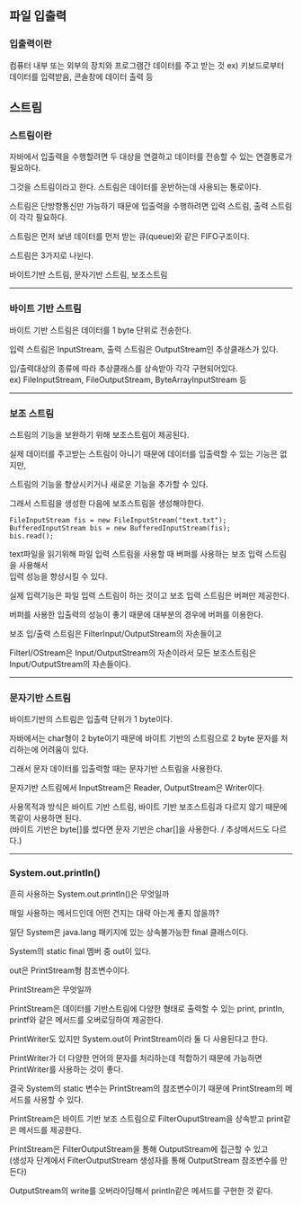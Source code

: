

## 파일 입출력

### 입출력이란 

컴퓨터 내부 또는 외부의 장치와 프로그램간 데이터를 주고 받는 것
ex) 키보드로부터 데이터를 입력받음, 콘솔창에 데이터 출력 등

## 스트림

### 스트림이란 

자바에서 입출력을 수행할려면 두 대상을 연결하고 데이터를 전송할 수 있는 연결통로가 필요하다.  

그것을 스트림이라고 한다. 스트림은 데이터를 운반하는데 사용되는 통로이다.  

스트림은 단방향통신만 가능하기 때문에 입출력을 수행하려면 입력 스트림, 출력 스트림이 각각 필요하다.  

스트림은 먼저 보낸 데이터를 먼저 받는 큐(queue)와 같은 FIFO구조이다.  

스트림은 3가지로 나뉜다.  

바이트기반 스트림, 문자기반 스트림, 보조스트림  

---
### 바이트 기반 스트림

바이트 기반 스트림은 데이터를 1 byte 단위로 전송한다.  

입력 스트림은 InputStream, 출력 스트림은 OutputStream인 추상클래스가 있다.  

입/출력대상의 종류에 따라 추상클래스를 상속받아 각각 구현되어있다.  
ex) FileInputStream, FileOutputStream, ByteArrayInputStream 등  

---
### 보조 스트림

스트림의 기능을 보완하기 위해 보조스트림이 제공된다.  

실제 데이터를 주고받는 스트림이 아니기 때문에 데이터를 입출력할 수 있는 기능은 없지만,  

스트림의 기능을 향상시키거나 새로운 기능을 추가할 수 있다.  

그래서 스트림을 생성한 다음에 보조스트림을 생성해야한다.  

``` 
FileInputStream fis = new FileInputStream("text.txt");
BufferedInputStream bis = new BufferedInputStream(fis);
bis.read();
```
text파일을 읽기위해 파일 입력 스트림을 사용할 때 버퍼를 사용하는 보조 입력 스트림을 사용해서  
입력 성능을 향상시킬 수 있다.  

실제 입력기능은 파일 입력 스트림이 하는 것이고 보조 입력 스트림은 버퍼만 제공한다.  

버퍼를 사용한 입출력의 성능이 좋기 때문에 대부분의 경우에 버퍼를 이용한다.  

보조 입/출력 스트림은 FilterInput/OutputStream의 자손들이고  

FilterI/OStream은 Input/OutputStream의 자손이라서 모든 보조스트림은 Input/OutputStream의 자손들이다.  

---
### 문자기반 스트림

바이트기반의 스트림은 입출력 단위가 1 byte이다.  

자바에서는 char형이 2 byte이기 때문에 바이트 기반의 스트림으로 2 byte 문자를 처리하는에 어려움이 있다.  

그래서 문자 데이터를 입출력할 때는 문자기반 스트림을 사용한다.  

문자기반 스트림에서 InputStream은 Reader, OutputStream은 Writer이다.  

사용목적과 방식은 바이트 기반 스트림, 바이트 기반 보조스트림과 다르지 않기 때문에 똑같이 사용하면 된다.  
(바이트 기반은 byte[]를 썼다면 문자 기반은 char[]을 사용한다. / 추상메서드도 다르다.)

---
### System.out.println()

흔히 사용하는 System.out.println()은 무엇일까  

매일 사용하는 메서드인데 어떤 건지는 대략 아는게 좋지 않을까?  

일단 System은 java.lang 패키지에 있는 상속불가능한 final 클래스이다.  

System의 static final 멤버 중 out이 있다.   

out은 PrintStream형 참조변수이다.  

PrintStream은 무엇일까   

PrintStream은 데이터를 기반스트림에 다양한 형태로 출력할 수 있는 print, println, printf와 같은 메서드를 오버로딩하여 제공한다.  

PrintWriter도 있지만 System.out이 PrintStream이라 둘 다 사용된다고 한다.  

PrintWriter가 더 다양한 언어의 문자를 처리하는데 적합하기 때문에 가능하면 PrintWriter를 사용하는 것이 좋다.  

결국 System의 static 변수는 PrintStream의 참조변수이기 때문에 PrintStream의 메서드를 사용할 수 있다.  

PrintStream은 바이트 기반 보조 스트림으로 FilterOuputStream을 상속받고 print같은 메서드를 제공한다.  

PrintStream은 FilterOutputStream을 통해 OutputStream에 접근할 수 있고  
(생성자 단계에서 FilterOutputStream 생성자를 통해 OutputStream 참조변수를 만든다)    

OutputStream의 write를 오버라이딩해서 println같은 메서드를 구현한 것 같다.  





